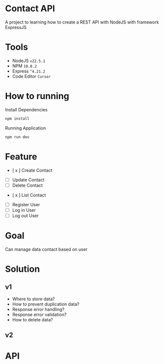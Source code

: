# Contact API
A project to learning how to create a REST API with NodeJS with framework ExpressJS

# Tools
- NodeJS `v22.5.1`
- NPM `10.8.2`
- Express `^4.21.2`
- Code Editor `Cursor`

# How to running
Install Dependencies
```bash
npm install
```

Running Application
```bash
npm run dev
```

# Feature
- [ x ] Create Contact
- [ ] Update Contact
- [ ] Delete Contact
- [ x ] List Contact
- [ ] Register User
- [ ] Log in User
- [ ] Log out User

# Goal
Can manage data contact based on user

# Solution

## v1
- Where to store data? 
- How to prevent duplication data?
- Response error handling?
- Response error validation?
- How to delete data?

## v2

# API
